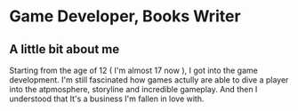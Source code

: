 # Game Developer, Books Writer

## A little bit about me
Starting from the age of 12 ( I'm almost 17 now ), I got into the game development. I'm still fascinated how games actully are able to
dive a player into the atpmosphere, storyline and incredible gameplay. And then I understood that It's a business I'm fallen in love with.

